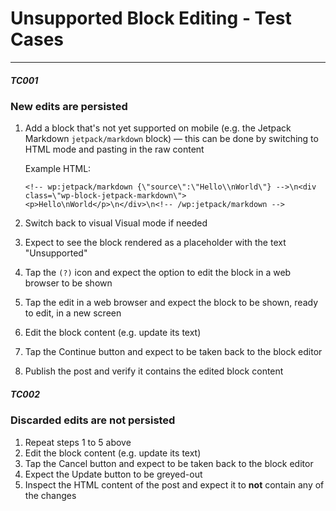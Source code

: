 # Unsupported Block Editing - Test Cases

--------------------------------------------------------------------------------

##### TC001

### New edits are persisted 

1. Add a block that's not yet supported on mobile (e.g. the Jetpack Markdown `jetpack/markdown` block) — this can be done by switching to HTML mode and pasting in the raw content

    Example HTML:
    ```
    <!-- wp:jetpack/markdown {\"source\":\"Hello\\nWorld\"} -->\n<div class=\"wp-block-jetpack-markdown\"><p>Hello\nWorld</p>\n</div>\n<!-- /wp:jetpack/markdown -->
    ```
2. Switch back to visual Visual mode if needed
3. Expect to see the block rendered as a placeholder with the text "Unsupported"
4. Tap the `(?)` icon and expect the option to edit the block in a web browser to be shown
5. Tap the edit in a web browser and expect the block to be shown, ready to edit, in a new screen
6. Edit the block content (e.g. update its text)
7. Tap the Continue button and expect to be taken back to the block editor
8. Publish the post and verify it contains the edited block content


##### TC002

### Discarded edits are not persisted

1. Repeat steps 1 to 5 above
2. Edit the block content (e.g. update its text)
3. Tap the Cancel button and expect to be taken back to the block editor
4. Expect the Update button to be greyed-out
5. Inspect the HTML content of the post and expect it to **not** contain any of the changes
